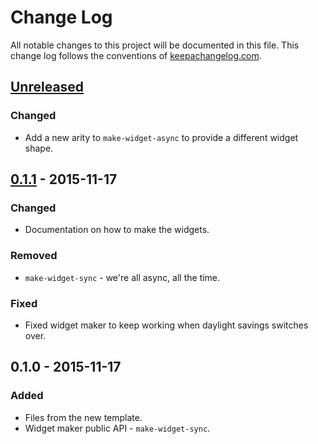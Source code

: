 # Change Log
All notable changes to this project will be documented in this file. This change log follows the conventions of [keepachangelog.com](http://keepachangelog.com/).

## [Unreleased][unreleased]
### Changed
- Add a new arity to `make-widget-async` to provide a different widget shape.

## [0.1.1] - 2015-11-17
### Changed
- Documentation on how to make the widgets.

### Removed
- `make-widget-sync` - we're all async, all the time.

### Fixed
- Fixed widget maker to keep working when daylight savings switches over.

## 0.1.0 - 2015-11-17
### Added
- Files from the new template.
- Widget maker public API - `make-widget-sync`.

[unreleased]: https://github.com/your-name/pinger/compare/0.1.1...HEAD
[0.1.1]: https://github.com/your-name/pinger/compare/0.1.0...0.1.1
